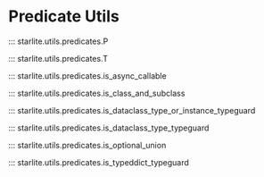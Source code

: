 # Predicate Utils

::: starlite.utils.predicates.P

::: starlite.utils.predicates.T

::: starlite.utils.predicates.is_async_callable

::: starlite.utils.predicates.is_class_and_subclass

::: starlite.utils.predicates.is_dataclass_type_or_instance_typeguard

::: starlite.utils.predicates.is_dataclass_type_typeguard

::: starlite.utils.predicates.is_optional_union

::: starlite.utils.predicates.is_typeddict_typeguard
